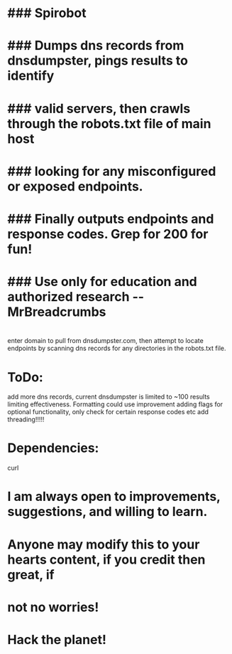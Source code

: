 # ############################################################################
# ###                               Spirobot                               ###
# ###    Dumps dns records from dnsdumpster, pings results to identify     ###
# ### valid servers, then crawls through the robots.txt file of main host  ###
# ###      looking for any misconfigured or exposed endpoints.             ###
# ### Finally outputs endpoints and response codes. Grep for 200 for fun!  ###
# ###    Use only for education and authorized research -- MrBreadcrumbs   ###
# ############################################################################

enter domain to pull from dnsdumpster.com, then attempt to locate endpoints by
scanning dns records for any directories in the robots.txt file.

# ToDo:
add more dns records, current dnsdumpster is limited to ~100 results limiting 
effectiveness. 
Formatting could use improvement
adding flags for optional functionality, only check for certain response codes etc
add threading!!!!!

# Dependencies:
curl

# I am always open to improvements, suggestions, and willing to learn.
# Anyone may modify this to your hearts content, if you credit then great, if
# not no worries!

# Hack the planet!
